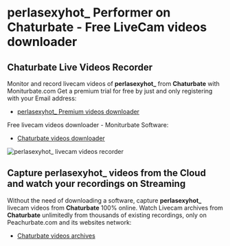 # perlasexyhot_ Performer on Chaturbate - Free LiveCam videos downloader

## Chaturbate Live Videos Recorder

Monitor and record livecam videos of **perlasexyhot_** from **Chaturbate** with Moniturbate.com
Get a premium trial for free by just and only registering with your Email address:
* [perlasexyhot_ Premium videos downloader](https://moniturbate.com/request-demo-licence-key.html)

Free livecam videos downloader - Moniturbate Software:
* [Chaturbate videos downloader](https://moniturbate.com/moniturbate-download-software.html)

![perlasexyhot_ livecam videos recorder](https://peachurnet.com/templates/moniturbate-software.png)


## Capture perlasexyhot_ videos from the Cloud and watch your recordings on Streaming

Without the need of downloading a software, capture **perlasexyhot_** livecam videos from **Chaturbate** 100% online.
Watch Livecam archives from **Chaturbate** unlimitedly from thousands of existing recordings, only on Peachurbate.com and its websites network:
* [Chaturbate videos archives](https://peachurnet.com/)